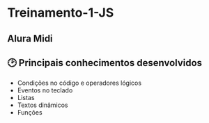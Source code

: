 # Treinamento-1-JS
## Alura Midi

## 🕑 Principais conhecimentos desenvolvidos
- Condições no código e operadores lógicos
- Eventos no teclado
- Listas
- Textos dinâmicos
- Funções 


